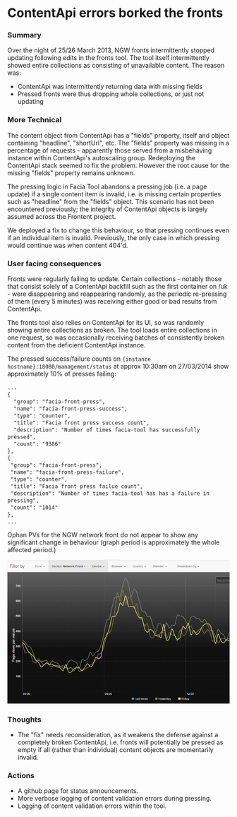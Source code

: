 # ContentApi errors borked the fronts

### Summary

Over the night of 25/26 March 2013, NGW fronts intermittently stopped updating following edits in the fronts tool.
The tool itself intermittently showed entire collections as consisting of unavailable content. The reason was:
* ContentApi was intermittently returning data with missing fields
* Pressed fronts were thus dropping whole collections, or just not updating

### More Technical

The content object from ContentApi has a "fields" property, itself and object containing "headline", "shortUrl", etc.
The "fields" property was missing in a percentage of requests - apparently those served from
a misbehaving instance within ContentApi's autoscaling group. Redeploying the ContentApi stack seemed to fix the problem.
However the root cause for the missing "fields" property remains unknown.

The pressing logic in Facia Tool abandons a pressing job (i.e. a page update) if a single content item is invalid,
i.e. is missing certain properties such as "headline" from the "fields" object.
This scenario has not been encountered previously; the integrity of ContentApi objects is largely assumed across the Frontent project. 

We deployed a fix to change this behaviour, so that pressing continues even if an individual item is invalid. Previously, the only case in which pressing would continue was when content 404'd.

### User facing consequences

Fronts were regularly failing to update. Certain collections - notably those that consist solely of
a ContentApi backfill such as the first container on /uk - were disappearing and reappearing randomly,
as the periodic re-pressing of them (every 5 minutes) was receiving either good or bad results from ContentApi.

The fronts tool also relies on ContentApi for its UI, so was randomly showing entire collections as broken.
The tool loads entire collections in one request, so was occasionally receiving batches of consistently broken content from the deficient ContentApi instance.

The pressed success/failure counts on  `{instance hostname}:18080/management/status` at approx 10:30am on 27/03/2014 show approximately 10% of presses failing:

```
...
{
  "group": "facia-front-press",
  "name": "facia-front-press-success",
  "type": "counter",
  "title": "Facia front press success count",
  "description": "Number of times facia-tool has successfully pressed",
  "count": "9386"
},
{
 "group": "facia-front-press",
 "name": "facia-front-press-failure",
 "type": "counter",
 "title": "Facia front press failue count",
 "description": "Number of times facia-tool has has a failure in pressing",
 "count": "1014"
},
...
```

Ophan PVs for the NGW network front do not appear to show any significant change in behaviour (graph period is approximately the whole affected period.)

![Ophan PVs](images/2014-03-27-ophan-pvs.png)

### Thoughts

 - The "fix" needs reconsideration, as it weakens the defense against a completely broken ContentApi, i.e. fronts will potentially be pressed as empty if all (rather than individual) content objects are momentarily invalid. 

### Actions

 - A github page for status announcements.
 - More verbose logging of content validation errors during pressing.
 - Logging of content validation errors within the tool.
 
